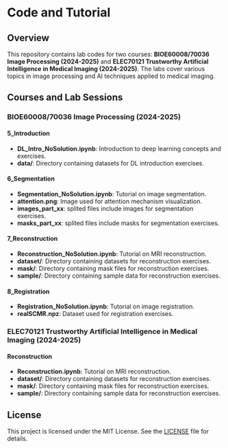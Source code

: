 # Code and Tutorial

## Overview

This repository contains lab codes for two courses: **BIOE60008/70036 Image Processing (2024-2025)** and **ELEC70121 Trustworthy Artificial Intelligence in Medical Imaging (2024-2025)**. The labs cover various topics in image processing and AI techniques applied to medical imaging.

## Courses and Lab Sessions

### BIOE60008/70036 Image Processing (2024-2025)

#### 5_Introduction
- **DL_Intro_NoSolution.ipynb**: Introduction to deep learning concepts and exercises.
- **data/**: Directory containing datasets for DL introduction exercises.

#### 6_Segmentation
- **Segmentation_NoSolution.ipynb**: Tutorial on image segmentation.
- **attention.png**: Image used for attention mechanism visualization.
- **images_part_xx**: splited files include images for segmentation exercises.
- **masks_part_xx**: splited files include masks for segmentation exercises.


#### 7_Reconstruction
- **Reconstruction_NoSolution.ipynb**: Tutorial on MRI reconstruction.
- **dataset/**: Directory containing datasets for reconstruction exercises.
- **mask/**: Directory containing mask files for reconstruction exercises.
- **sample/**: Directory containing sample data for reconstruction exercises.


#### 8_Registration

- **Registration_NoSolution.ipynb**: Tutorial on image registration.
- **realSCMR.npz**: Dataset used for registration exercises.

### ELEC70121 Trustworthy Artificial Intelligence in Medical Imaging (2024-2025)

#### Reconstruction
- **Reconstruction.ipynb**: Tutorial on MRI reconstruction.
- **dataset/**: Directory containing datasets for reconstruction exercises.
- **mask/**: Directory containing mask files for reconstruction exercises.
- **sample/**: Directory containing sample data for reconstruction exercises.

## License

This project is licensed under the MIT License. See the [LICENSE](LICENSE) file for details.
